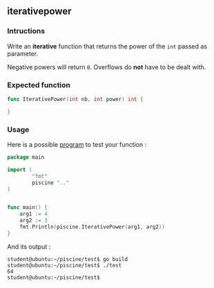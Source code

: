 ## iterativepower

### Intructions

Write an **iterative** function that returns the power of the `int` passed as parameter.

Negative powers will return `0`. Overflows do **not** have to be dealt with.

### Expected function

```go
func IterativePower(int nb, int power) int {

}
```

### Usage

Here is a possible [program](TODO-LINK) to test your function :

```go
package main

import (
        "fmt"
        piscine ".."
)


func main() {
	arg1 := 4
	arg2 := 3
	fmt.Println(piscine.IterativePower(arg1, arg2))
}
```

And its output :

```console
student@ubuntu:~/piscine/test$ go build
student@ubuntu:~/piscine/test$ ./test
64
student@ubuntu:~/piscine/test$
```

